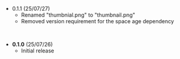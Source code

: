 - 0.1.1 (25/07/27)
  - Renamed "thumbnial.png" to "thumbnail.png"
  - Removed version requirement for the space age dependency

<br>

- **0.1.0** (25/07/26)
  - Initial release